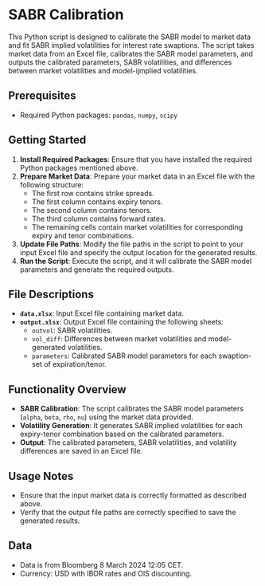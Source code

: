 # SABR Calibration

This Python script is designed to calibrate the SABR model to market data and fit SABR implied volatilities for interest rate swaptions. The script takes market data from an Excel file, calibrates the SABR model parameters, and outputs the calibrated parameters, SABR volatilities, and differences between market volatilities and model-ijmplied volatilities.

## Prerequisites
- Required Python packages: `pandas`, `numpy`, `scipy`

## Getting Started
1. **Install Required Packages**: Ensure that you have installed the required Python packages mentioned above.
2. **Prepare Market Data**: Prepare your market data in an Excel file with the following structure:
   - The first row contains strike spreads.
   - The first column contains expiry tenors.
   - The second column contains tenors.
   - The third column contains forward rates.
   - The remaining cells contain market volatilities for corresponding expiry and tenor combinations.
3. **Update File Paths**: Modify the file paths in the script to point to your input Excel file and specify the output location for the generated results.
4. **Run the Script**: Execute the script, and it will calibrate the SABR model parameters and generate the required outputs.

## File Descriptions
- **`data.xlsx`**: Input Excel file containing market data.
- **`output.xlsx`**: Output Excel file containing the following sheets:
  - `outvol`: SABR volatilities.
  - `vol_diff`: Differences between market volatilities and model-generated volatilities.
  - `parameters`: Calibrated SABR model parameters for each swaption-set of expiration/tenor.

## Functionality Overview
- **SABR Calibration**: The script calibrates the SABR model parameters (`alpha`, `beta`, `rho`, `nu`) using the market data provided.
- **Volatility Generation**: It generates SABR implied volatilities for each expiry-tenor combination based on the calibrated parameters.
- **Output**: The calibrated parameters, SABR volatilities, and volatility differences are saved in an Excel file.

## Usage Notes
- Ensure that the input market data is correctly formatted as described above.
- Verify that the output file paths are correctly specified to save the generated results.

## Data
- Data is from Bloomberg 8 March 2024 12:05 CET.
- Currency: USD with IBOR rates and OIS discounting. 

